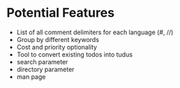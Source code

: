 # Potential Features
- List of all comment delimiters for each language (#, //)
- Group by different keywords
- Cost and priority optionality
- Tool to convert existing todos into tudus
- search parameter
- directory parameter
- man page
